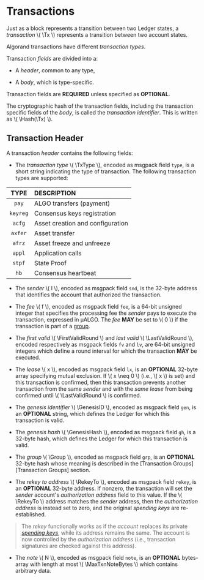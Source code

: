 $$
\newcommand \Tx {\mathrm{Tx}}
\newcommand \TxSeq {\mathrm{TxSeq}}
\newcommand \TxTail {\mathrm{TxTail}}
\newcommand \TxType {\mathrm{TxType}}
\newcommand \TxCommit {\mathrm{TxCommit}}
\newcommand \vpk {\mathrm{vpk}}
\newcommand \spk {\mathrm{spk}}
\newcommand \sppk {\mathrm{sppk}}
\newcommand \vf {\mathrm{vf}}
\newcommand \vl {\mathrm{vl}}
\newcommand \vkd {\mathrm{vkd}}
\newcommand \Hash {\mathrm{Hash}}
\newcommand \nonpart {\mathrm{nonpart}}
\newcommand \RekeyTo {\mathrm{RekeyTo}}
\newcommand \FirstValidRound {r_\mathrm{fv}}
\newcommand \LastValidRound {r_\mathrm{lv}}
\newcommand \Genesis {\mathrm{Genesis}}
\newcommand \GenesisID {\Genesis\mathrm{ID}}
\newcommand \GenesisID {\Genesis\Hash}
\newcommand \Group {\Tx\mathrm{G}}
\newcommand \RekeyTo {\mathrm{RekeyTo}}
\newcommand \MaxTxnNoteBytes {T_{m,\max}}
$$

# Transactions

Just as a block represents a transition between two Ledger states, a _transaction_
\\( \Tx \\) represents a transition between two account states.

Algorand transactions have different _transaction types_.

Transaction _fields_ are divided into a:

- A _header_, common to any type,

- A _body_, which is type-specific.

Transaction fields are **REQUIRED** unless specified as **OPTIONAL**.

The cryptographic hash of the transaction fields, including the transaction specific
fields of the _body_, is called the _transaction identifier_. This is written as
\\( \Hash(\Tx) \\).

## Transaction Header

A transaction _header_ contains the following fields:

- The _transaction type_ \\( \TxType \\), encoded as msgpack field `type`, is a
short string indicating the type of transaction. The following transaction types
are supported:

|   TYPE   | DESCRIPTION                      |
|:--------:|:---------------------------------|
|  `pay`   | ALGO transfers (payment)         |
| `keyreg` | Consensus keys registration      |
|  `acfg`  | Asset creation and configuration |
| `axfer`  | Asset transfer                   |
|  `afrz`  | Asset freeze and unfreeze        |
|  `appl`  | Application calls                |
|  `stpf`  | State Proof                      |
|   `hb`   | Consensus heartbeat              |

- The _sender_ \\( I \\), encoded as msgpack field `snd`, is the 32-byte address
that identifies the account that authorized the transaction.

- The _fee_ \\( f \\), encoded as msgpack field `fee`, is a 64-bit unsigned integer
that specifies the processing fee the _sender_ pays to execute the transaction,
expressed in μALGO. The _fee_ **MAY** be set to \\( 0 \\) if the transaction is
part of a [group](./ledger-txn-group.md).

- The _first valid_ \\( \FirstValidRound \\) and _last valid_ \\( \LastValidRound \\),
encoded respectively as msgpack fields `fv` and `lv`, are 64-bit unsigned integers
which define a round interval for which the transaction **MAY** be executed.

<!-- TODO: Specify the ordering between \FirstValidRound and \LastValidRound -->

- The _lease_ \\( x \\), encoded as msgpack field `lx`, is an **OPTIONAL** 32-byte
array specifying mutual exclusion. If \\( x \neq 0 \\) (i.e., \\( x \\) is set) and
this transaction is confirmed, then this transaction prevents another transaction
from the same _sender_ and with the _same lease_ from being confirmed until \\( \LastValidRound \\)
is confirmed.

- The _genesis identifier_ \\( \GenesisID \\), encoded as msgpack field `gen`, is
an **OPTIONAL** string, which defines the Ledger for which this transaction is valid.

- The _genesis hash_ \\( \GenesisHash \\), encoded as msgpack field `gh`, is a 32-byte
hash, which defines the Ledger for which this transaction is valid.

- The _group_ \\( \Group \\), encoded as msgpack field `grp`, is an **OPTIONAL**
32-byte hash whose meaning is described in the [Transaction Groups][Transaction Groups]
section.

- The _rekey to address_ \\( \RekeyTo \\), encoded as msgpack field `rekey`, is
an **OPTIONAL** 32-byte address. If nonzero, the transaction will set the _sender_
account's _authorization address_ field to this value. If the \\( \RekeyTo \\) address
matches the _sender_ address, then the _authorization address_ is instead set to
zero, and the original _spending keys_ are re-established.
 
> The _rekey_ functionally works as if the _account_ replaces its private [_spending
> keys_](partkey.md#root-keys), while its address remains the same. The account is
> now controlled by the _authorization address_ (i.e., transaction signatures are
> checked against this address).

- The _note_ \\( N \\), encoded as msgpack field `note`, is an **OPTIONAL** bytes-array
with length at most \\( \MaxTxnNoteBytes \\) which contains arbitrary data.